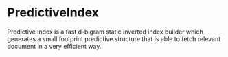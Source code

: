 # PredictiveIndex
Predictive Index is a fast d-bigram static inverted index builder which generates a small footprint predictive structure that is able to fetch relevant document in a very efficient way.
